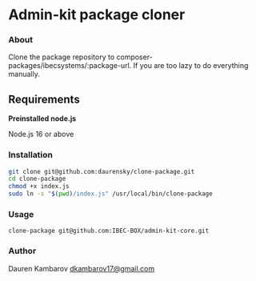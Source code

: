# Admin-kit package cloner

### About
Clone the package repository to composer-packages/ibecsystems/:package-url. If you are too lazy to do everything manually.

## Requirements
**Preinstalled node.js**

Node.js 16 or above

### Installation
```bash
git clone git@github.com:daurensky/clone-package.git
cd clone-package
chmod +x index.js
sudo ln -s "$(pwd)/index.js" /usr/local/bin/clone-package
```

### Usage
```
clone-package git@github.com:IBEC-BOX/admin-kit-core.git
```

### Author
Dauren Kambarov <dkambarov17@gmail.com>
